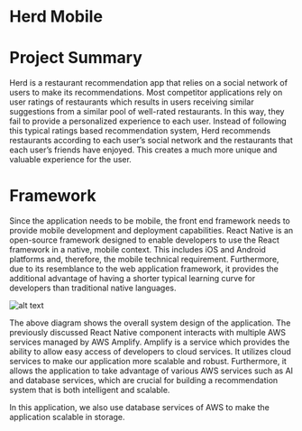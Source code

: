 # Herd Mobile

# Project Summary
Herd is a restaurant recommendation app that relies on a social network of users to make its recommendations. Most competitor applications rely on user ratings of restaurants which results in users receiving similar suggestions from a similar pool of well-rated restaurants. In this way, they fail to provide a personalized experience to each user. Instead of following this typical ratings based recommendation system, Herd recommends restaurants according to each user’s social network and the restaurants that each user’s friends have enjoyed. This creates a much more unique and valuable experience for the user.

# Framework
Since the application needs to be mobile, the front end framework needs to provide mobile development and deployment capabilities. React Native is an open-source framework designed to enable developers to use the React framework in a native, mobile context. This includes iOS and Android platforms and, therefore, the mobile technical requirement. Furthermore, due to its resemblance to the web application framework, it provides the additional advantage of having a shorter typical learning curve for developers than traditional native languages. 

![alt text](https://xingbei-image-storer.s3.us-east-2.amazonaws.com/final_architecture.png)

The above diagram shows the overall system design of the application. The previously discussed React Native component interacts with multiple AWS services managed by AWS Amplify. Amplify is a service which provides the ability to allow easy access of developers to cloud services. It utilizes cloud services to make our application more scalable and robust. Furthermore, it allows the application to take advantage of various AWS services such as AI and database services, which are crucial for building a recommendation system that is both intelligent and scalable.

In this application, we also use database services of AWS to make the application scalable in storage.


